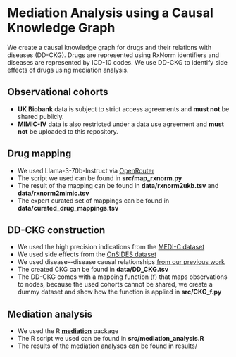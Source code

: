 # Mediation Analysis using a Causal Knowledge Graph
We create a causal knowledge graph for drugs and their relations with diseases (DD-CKG). 
Drugs are represented using RxNorm identifiers and diseases are represented by ICD-10 codes.
We use DD-CKG to identify side effects of drugs using mediation analysis.

## Observational cohorts
- **UK Biobank** data is subject to strict access agreements and **must not** be shared publicly.
- **MIMIC-IV** data is also restricted under a data use agreement and **must not** be uploaded to this repository.

## Drug mapping
- We used Llama-3-70b-Instruct via [OpenRouter](https://openrouter.ai/meta-llama/llama-3-70b-instruct)
- The script we used can be found in **src/map_rxnorm.py**
- The result of the mapping can be found in **data/rxnorm2ukb.tsv** and **data/rxnorm2mimic.tsv**
- The expert curated set of mappings can be found in **data/curated_drug_mappings.tsv**

## DD-CKG construction
- We used the high precision indications from the [MEDI-C dataset](https://www.vumc.org/wei-lab/medi)
- We used side effects from the [OnSIDES dataset](https://github.com/tatonetti-lab/onsides/releases)
- We used disease--disease causal relationships [from our previous work](https://github.com/bio-ontology-research-group/Causal-relations-between-diseases)
- The created CKG can be found in **data/DD_CKG.tsv**
- The DD-CKG comes with a mapping function (f) that maps observations to nodes, because the used cohorts cannot be shared, we create a dummy dataset and show how the function is applied in **src/CKG_f.py**

## Mediation analysis
- We used the R [**mediation**](https://cran.r-project.org/web/packages/mediation/index.html) package
- The R script we used can be found in **src/mediation_analysis.R**
- The results of the mediation analyses can be found in results/

